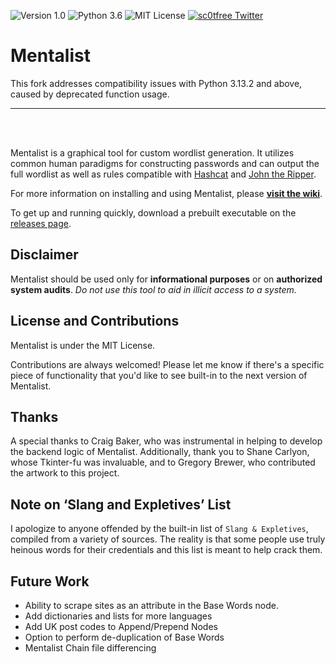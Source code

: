 ![Version 1.0](http://img.shields.io/badge/version-v1.0-orange.svg)
![Python 3.6](http://img.shields.io/badge/python-3.6-blue.svg)
![MIT License](http://img.shields.io/badge/license-MIT%20License-blue.svg)
[![sc0tfree Twitter](http://img.shields.io/twitter/url/http/shields.io.svg?style=social&label=Follow)](https://twitter.com/sc0tfree)

# Mentalist


This fork addresses compatibility issues with Python 3.13.2 and above, caused by deprecated function usage.

***

<br>
<br>

Mentalist is a graphical tool for custom wordlist generation. It utilizes common human paradigms for constructing passwords and can output the full wordlist as well as rules compatible with [Hashcat](https://hashcat.net/hashcat) and [John the Ripper](http://www.openwall.com/john).
<br>

For more information on installing and using Mentalist, please **[visit the wiki](https://www.github.com/sc0tfree/mentalist/wiki)**.

To get up and running quickly, download a prebuilt executable on the [releases page](https://github.com/sc0tfree/mentalist/releases).

## Disclaimer

Mentalist should be used only for **informational purposes** or on **authorized system audits**. _Do not use this tool to aid in illicit access to a system._

## License and Contributions

Mentalist is under the MIT License.

Contributions are always welcomed! Please let me know if there's a specific piece of functionality that you'd like to see built-in to the next version of Mentalist.

## Thanks

A special thanks to Craig Baker, who was instrumental in helping to develop the backend logic of Mentalist. Additionally, thank you to Shane Carlyon, whose Tkinter-fu was invaluable, and to Gregory Brewer, who contributed the artwork to this project.

## Note on ‘Slang and Expletives’ List

I apologize to anyone offended by the built-in list of `Slang & Expletives`, compiled from a variety of sources. The reality is that some people use truly heinous words for their credentials and this list is meant to help crack them.

## Future Work

* Ability to scrape sites as an attribute in the Base Words node.
* Add dictionaries and lists for more languages
* Add UK post codes to Append/Prepend Nodes
* Option to perform de-duplication of Base Words
* Mentalist Chain file differencing
